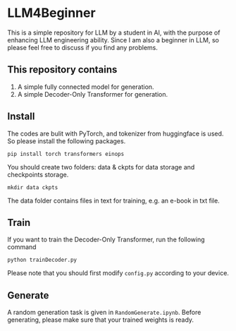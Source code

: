 # LLM4Beginner
This is a simple repository for LLM by a student in AI, with the purpose of enhancing LLM engineering ability. Since I am also a beginner in LLM, so please feel free to discuss if you find any problems.

## This repository contains
1. A simple fully connected model for generation.
2. A simple Decoder-Only Transformer for generation.

## Install
The codes are bulit with PyTorch, and tokenizer from huggingface is used. So please install the following packages.

    pip install torch transformers einops

You should create two folders: data & ckpts for data storage and checkpoints storage.

    mkdir data ckpts

The data folder contains files in text for training, e.g. an e-book in txt file.

## Train
If you want to train the Decoder-Only Transformer, run the following command

    python trainDecoder.py

Please note that you should first modify `config.py` according to your device.

## Generate
A random generation task is given in `RandomGenerate.ipynb`. Before generating, please make sure that your trained weights is ready.
